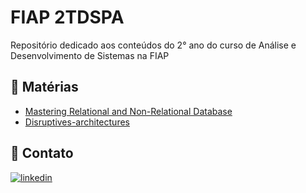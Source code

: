 
# FIAP 2TDSPA

Repositório dedicado aos conteúdos do 2° ano do curso de Análise e Desenvolvimento de Sistemas na FIAP

## 📒 Matérias

 - [Mastering Relational and Non-Relational Database](https://github.com/mtslma/fiap-2tdspa/tree/main/relational-non-relational-database)
 - [Disruptives-architectures](https://github.com/mtslma/fiap-2tdspa/tree/main/disruptives-architectures)


 
## 📩 Contato
[![linkedin](https://img.shields.io/badge/linkedin-0A66C2?style=for-the-badge&logo=linkedin&logoColor=white)](https://www.linkedin.com/in/mtslma)


